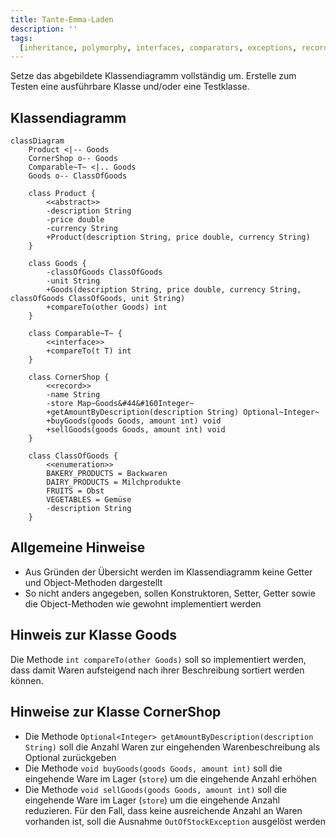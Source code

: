 ```yaml
---
title: Tante-Emma-Laden
description: ''
tags:
  [inheritance, polymorphy, interfaces, comparators, exceptions, records, maps]
---
```


Setze das abgebildete Klassendiagramm vollständig um. Erstelle zum Testen eine ausführbare Klasse und/oder eine Testklasse.

## Klassendiagramm

```mermaid
classDiagram
    Product <|-- Goods
    CornerShop o-- Goods
    Comparable~T~ <|.. Goods
    Goods o-- ClassOfGoods

    class Product {
        <<abstract>>
        -description String
        -price double
        -currency String
        +Product(description String, price double, currency String)
    }

    class Goods {
        -classOfGoods ClassOfGoods
        -unit String
        +Goods(description String, price double, currency String, classOfGoods ClassOfGoods, unit String)
        +compareTo(other Goods) int
    }

    class Comparable~T~ {
        <<interface>>
        +compareTo(t T) int
    }

    class CornerShop {
        <<record>>
        -name String
        -store Map~Goods&#44&#160Integer~
        +getAmountByDescription(description String) Optional~Integer~
        +buyGoods(goods Goods, amount int) void
        +sellGoods(goods Goods, amount int) void
    }

    class ClassOfGoods {
        <<enumeration>>
        BAKERY_PRODUCTS = Backwaren
        DAIRY_PRODUCTS = Milchprodukte
        FRUITS = Obst
        VEGETABLES = Gemüse
        -description String
    }
```

## Allgemeine Hinweise

- Aus Gründen der Übersicht werden im Klassendiagramm keine Getter und Object-Methoden dargestellt
- So nicht anders angegeben, sollen Konstruktoren, Setter, Getter sowie die Object-Methoden wie gewohnt implementiert werden

## Hinweis zur Klasse Goods

Die Methode `int compareTo(other Goods)` soll so implementiert werden, dass damit Waren aufsteigend nach ihrer Beschreibung sortiert werden können.

## Hinweise zur Klasse CornerShop

- Die Methode `Optional<Integer> getAmountByDescription(description String)` soll die Anzahl Waren zur eingehenden Warenbeschreibung als Optional zurückgeben
- Die Methode `void buyGoods(goods Goods, amount int)` soll die eingehende Ware im Lager (`store`) um die eingehende Anzahl erhöhen
- Die Methode `void sellGoods(goods Goods, amount int)` soll die eingehende Ware im Lager (`store`) um die eingehende Anzahl reduzieren. Für den Fall, dass keine
  ausreichende Anzahl an Waren vorhanden ist, soll die Ausnahme `OutOfStockException` ausgelöst werden

